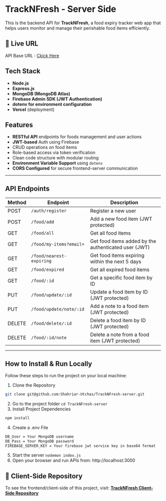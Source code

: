 # TrackNFresh - Server Side

This is the backend API for **TrackNFresh**, a food expiry tracker web app that helps users monitor and manage their perishable food items efficiently.

## 🔗 Live URL

API Base URL : [Ckick Here](https://track-n-fresh-server.vercel.app)

## Tech Stack
- **Node.js**
- **Express.js**
- **MongoDB (MongoDB Atlas)**
- ****Firebase Admin SDK** (JWT Authentication)**
- **dotenv for environment configuration**
- **Vercel** (deployment)

## Features
- **RESTful API** endpoints for foods management and user actions
- **JWT-based** Auth using Firebase
- CRUD operations on food items
- Role-based access via token verification
- Clean code structure with modular routing
- **Environment Variable Support** using `dotenv`
- **CORS Configured** for secure frontend-server communication

---
## API Endpoints

| Method | Endpoint                    | Description                                          |
|--------|-----------------------------|----------------------------------------------------- |
| POST   | `/auth/register`            | Register a new user                                  |
| POST   | `/food/add`                 | Add a new food item (JWT protected)                  |
| GET    | `/food/all`                 | Get all food items                                   |
| GET    | `/food/my-items?email=`     | Get food items added by the authenticated user (JWT) |
| GET    | `/food/nearest-expiring`    | Get food items expiring within the next 5 days       |
| GET    | `/food/expired`             | Get all expired food items                           |
| GET    | `/food/:id`                 | Get a specific food item by ID                       |
| PUT    | `/food/update/:id`          | Update a food item by ID (JWT protected)             |
| PUT    | `/food/update/note/:id`     | Add a note to a food item (JWT protected)            |
| DELETE | `/food/delete/:id`          | Delete a food item by ID (JWT protected)             |
| DELETE | `/food/:id/note`            | Delete a note from a food item (JWT protected)       |

---
## How to Install & Run Locally

Follow these steps to run the project on your local machine:

1. Clone the Repository

```sh
git clone git@github.com:Shahriar-Utchas/TrackNFresh-server.git
```
2. Go to the project folder ```cd TrackNFresh-server```
3. Install Project Dependencies
```sh
npm install
```
4. Create a .env File
```sh
DB_User = Your MongoDB username
DB_Pass = Your MongoDB password
FIREBASE_SERVER_KEY = Your firebase jwt service key in base64 format
```
5. Start the server ```nodemon index.js```
6. Open your browser and run APIs from: http://localhost:3000

## 🔗 Client-Side Repository

To see the frontend/client-side of this project, visit:  [**TrackNFresh Client-Side Repository**](https://github.com/Shahriar-Utchas/TrackNFresh-client)
